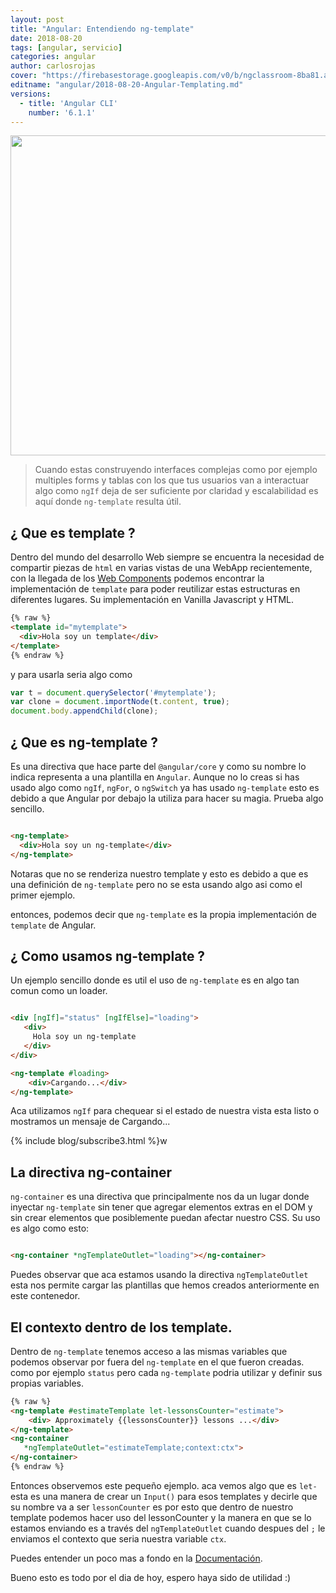 ```yaml
---
layout: post
title: "Angular: Entendiendo ng-template"
date: 2018-08-20
tags: [angular, servicio]
categories: angular
author: carlosrojas
cover: "https://firebasestorage.googleapis.com/v0/b/ngclassroom-8ba81.appspot.com/o/posts%2F2018-08-20-Angular-Templating%2Fng-template.png?alt=media&token=ec91a93f-bb4a-49f2-b032-cd381533be16"
editname: "angular/2018-08-20-Angular-Templating.md"
versions:
  - title: 'Angular CLI'
    number: '6.1.1'
---
```


<img width="1024" height="512" class="responsive" src="https://firebasestorage.googleapis.com/v0/b/ngclassroom-8ba81.appspot.com/o/posts%2F2018-08-20-Angular-Templating%2Fng-template.png?alt=media&token=ec91a93f-bb4a-49f2-b032-cd381533be16">

 

> Cuando estas construyendo interfaces complejas como por ejemplo multiples forms y tablas con los que tus usuarios van a interactuar algo como `ngIf` deja de ser suficiente por claridad y escalabilidad es aquí donde `ng-template` resulta útil.

<!--summary-->

## ¿ Que es template ?

Dentro del mundo del desarrollo Web siempre se encuentra la necesidad de compartir piezas de `html` en varias vistas de una WebApp recientemente, con la llegada de los [Web Components](https://www.webcomponents.org/) podemos encontrar la implementación de `template` para poder reutilizar estas estructuras en diferentes lugares. Su implementación en Vanilla Javascript y HTML.

```html
{% raw %}
<template id="mytemplate">
  <div>Hola soy un template</div>
</template>
{% endraw %}
```

y para usarla seria algo como

```js
var t = document.querySelector('#mytemplate');
var clone = document.importNode(t.content, true);
document.body.appendChild(clone);
```

## ¿ Que es ng-template ?

Es una directiva que hace parte del `@angular/core` y como su nombre lo indica representa a una plantilla en `Angular`. Aunque no lo creas si has usado algo como `ngIf`, `ngFor`, o `ngSwitch` ya has usado `ng-template` esto es debido a que Angular por debajo la utiliza para hacer su magia. Prueba algo sencillo.

```html

<ng-template>
  <div>Hola soy un ng-template</div>
</ng-template>

```

Notaras que no se renderiza nuestro template y esto es debido a que es una definición de `ng-template` pero no se esta usando algo asi como el primer ejemplo.

entonces, podemos decir que `ng-template` es la propia implementación de `template` de Angular.

## ¿ Como usamos ng-template ?

Un ejemplo sencillo donde es util el uso de `ng-template` es en algo tan comun como un loader.

```html

<div [ngIf]="status" [ngIfElse]="loading">
   <div>
     Hola soy un ng-template
   </div>
</div>

<ng-template #loading>
    <div>Cargando...</div>
</ng-template>

```

Aca utilizamos `ngIf` para chequear si el estado de nuestra vista esta listo o mostramos un mensaje de Cargando...

{% include blog/subscribe3.html %}w

## La directiva ng-container

`ng-container` es una directiva que principalmente nos da un lugar donde inyectar `ng-template` sin tener que agregar elementos extras en el DOM y sin crear elementos que posiblemente puedan afectar nuestro CSS. Su uso es algo como esto:

```html

<ng-container *ngTemplateOutlet="loading"></ng-container>

```

Puedes observar que aca estamos usando la directiva `ngTemplateOutlet` esta nos permite cargar las plantillas que hemos creados anteriormente en este contenedor.

## El contexto dentro de los template.

Dentro de `ng-template` tenemos acceso a las mismas variables que podemos observar por fuera del `ng-template` en el que fueron creadas. como por ejemplo `status` pero cada `ng-template` podria utilizar y definir sus propias variables. 

```html
{% raw %}
<ng-template #estimateTemplate let-lessonsCounter="estimate">
    <div> Approximately {{lessonsCounter}} lessons ...</div>
</ng-template>
<ng-container 
   *ngTemplateOutlet="estimateTemplate;context:ctx">
</ng-container>
{% endraw %}
```

Entonces observemos este pequeño ejemplo. aca vemos algo que es `let-` esta es una manera de crear un `Input()` para esos templates y decirle que su nombre va a ser `lessonCounter` es por esto que dentro de nuestro template podemos hacer uso del lessonCounter y la manera en que se lo estamos enviando es a través del `ngTemplateOutlet`  cuando despues del `;` le enviamos el contexto que seria nuestra variable `ctx`.

Puedes entender un poco mas a fondo en la [Documentación](https://angular.io/api/common/NgTemplateOutlet).

Bueno esto es todo por el dia de hoy, espero haya sido de utilidad :)